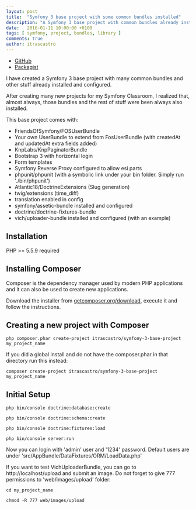 ```yaml
---
layout: post
title:  "Symfony 3 base project with some common bundles installed"
description: "A Symfony 3 base project with common bundles already installed"
date:   2016-01-11 10:00:00 +0100
tags: [ symfony, project, bundles, library ]
comments: true
author: itrascastro
---
```


- [GitHub](https://github.com/itrascastro/Symfony-3-Base-Project)
- [Packagist](https://packagist.org/packages/itrascastro/symfony-3-base-project)

I have created a Symfony 3 base project with many common bundles and other stuff already installed and configured.

After creating many new projects for my Symfony Classroom, I realized that, almost always, those bundles and the rest of stuff were been always also installed.

This base project comes with:

- FriendsOfSymfony/FOSUserBundle
- Your own UserBundle to extend from FosUserBundle (with createdAt and updatedAt extra fields added)
- KnpLabs/KnpPaginatorBundle
- Bootstrap 3 with horizontal login
- Form templates
- Symfony Reverse Proxy configured to allow esi parts
- phpunit/phpunit (with a symbolic link under your bin folder. Simply run './bin/phpunit')
- Atlantic18/DoctrineExtensions (Slug generation)
- twig/extensions (time_diff)
- translation enabled in config
- symfony/assetic-bundle installed and configured
- doctrine/doctrine-fixtures-bundle
- vich/uploader-bundle installed and configured (with an example)

Installation
------------

PHP >= 5.5.9 required

## Installing Composer

Composer is the dependency manager used by modern PHP applications and it can also be used to create new applications.

Download the installer from [getcomposer.org/download](https://getcomposer.org/download/), execute it and follow the instructions.

## Creating a new project with Composer

  ```
  php composer.phar create-project itrascastro/symfony-3-base-project my_project_name
  ```

If you did a global install and do not have the composer.phar in that directory run this instead:

  ```
  composer create-project itrascastro/symfony-3-base-project my_project_name
  ```

## Initial Setup

  ```
  php bin/console doctrine:database:create
  ```

  ```
  php bin/console doctrine:schema:create
  ```

  ```
  php bin/console doctrine:fixtures:load
  ```

  ```
  php bin/console server:run
  ```

Now you can login with 'admin' user and '1234' password. Default users are under 'src/AppBundle/DataFixtures/ORM/LoadData.php'

If you want to test VichUploaderBundle, you can go to http://localhost/upload
and submit an image. Do not forget to give 777 permissions to 'web/images/upload'
folder:

  ```
  cd my_project_name
  ```

  ```
  chmod -R 777 web/images/upload
  ```
